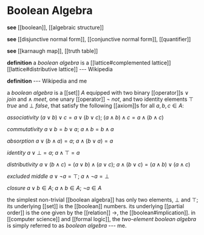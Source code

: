 # Boolean Algebra

**see** [[boolean]], [[algebraic structure]]

**see** [[disjunctive normal form]], [[conjunctive normal form]], [[quantifier]]

**see** [[karnaugh map]], [[truth table]]

**definition** a _boolean algebra_ is a [[lattice#complemented lattice]] [[lattice#distributive lattice]] --- Wikipedia

**definition** --- Wikipedia and me

a _boolean algebra_ is a [[set]] $A$ equipped with two binary [[operator]]s $\vee$ _join_ and $\wedge$ _meet_, one unary [[operator]] $\neg$ _not_, and two identity elements $\top$ _true_ and $\bot$ _false_, that satisfy the following [[axiom]]s for all $a, b, c \in A$:

_associativity_ $(a \vee b) \vee c = a \vee (b \vee c)$; $(a \wedge b) \wedge c = a \wedge (b \wedge c)$

_commutativity_ $a \vee b = b \vee a$; $a \wedge b = b \wedge a$

_absorption_ $a \vee (b \wedge a) = a$; $a \wedge (b \vee a) = a$

_identity_ $a \vee \bot = a$; $a \wedge \top = a$

_distributivity_ $a \vee (b \wedge c) = (a \vee b) \wedge (a \vee c)$; $a \wedge (b \vee c) = (a \wedge b) \vee (a \wedge c)$

_excluded middle_ $a \vee \neg a = \top$; $a \wedge \neg a = \bot$

_closure_ $a \vee b \in A$; $a \wedge b \in A$; $\neg a \in A$

the simplest non-trivial [[boolean algebra]] has only two elements, $\bot$ and $\top$; its underlying [[set]] is the [[boolean]] numbers. its underlying [[partial order]] is the one given by the [[relation]] $\to$, the [[boolean#implication]]. in [[computer science]] and [[formal logic]], the _two-element boolean algebra_ is simply referred to as _boolean algebra_ --- me.
